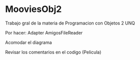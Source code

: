 # MooviesObj2
Trabajo gral de la materia de Programacion con Objetos 2 UNQ

Por hacer:
  Adapter
  AmigosFileReader
  
  Acomodar el diagrama
  
  
  Revisar los comentarios en el codigo (Pelicula)
